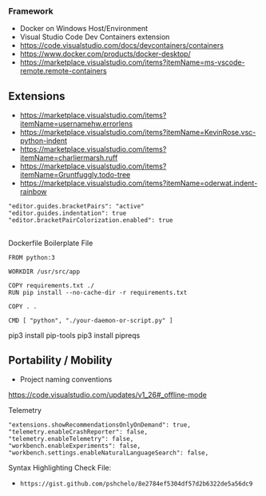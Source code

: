 ### Framework
- Docker on Windows Host/Environment
- Visual Studio Code Dev Containers extension
- https://code.visualstudio.com/docs/devcontainers/containers
- https://www.docker.com/products/docker-desktop/
- https://marketplace.visualstudio.com/items?itemName=ms-vscode-remote.remote-containers

## Extensions
- https://marketplace.visualstudio.com/items?itemName=usernamehw.errorlens
- https://marketplace.visualstudio.com/items?itemName=KevinRose.vsc-python-indent
- https://marketplace.visualstudio.com/items?itemName=charliermarsh.ruff
- https://marketplace.visualstudio.com/items?itemName=Gruntfuggly.todo-tree
- https://marketplace.visualstudio.com/items?itemName=oderwat.indent-rainbow

```
"editor.guides.bracketPairs": "active"
"editor.guides.indentation": true
"editor.bracketPairColorization.enabled": true
```

## 

Dockerfile Boilerplate File
```
FROM python:3

WORKDIR /usr/src/app

COPY requirements.txt ./
RUN pip install --no-cache-dir -r requirements.txt

COPY . .

CMD [ "python", "./your-daemon-or-script.py" ]
```

pip3 install pip-tools
pip3 install pipreqs

## Portability / Mobility
- Project naming conventions

https://code.visualstudio.com/updates/v1_26#_offline-mode

Telemetry 
```
"extensions.showRecommendationsOnlyOnDemand": true,
"telemetry.enableCrashReporter": false,
"telemetry.enableTelemetry": false,
"workbench.enableExperiments": false,
"workbench.settings.enableNaturalLanguageSearch": false,
```

Syntax Highlighting Check File:
- `https://gist.github.com/pshchelo/8e2784ef5304df57d2b6322de5a56dc9`
